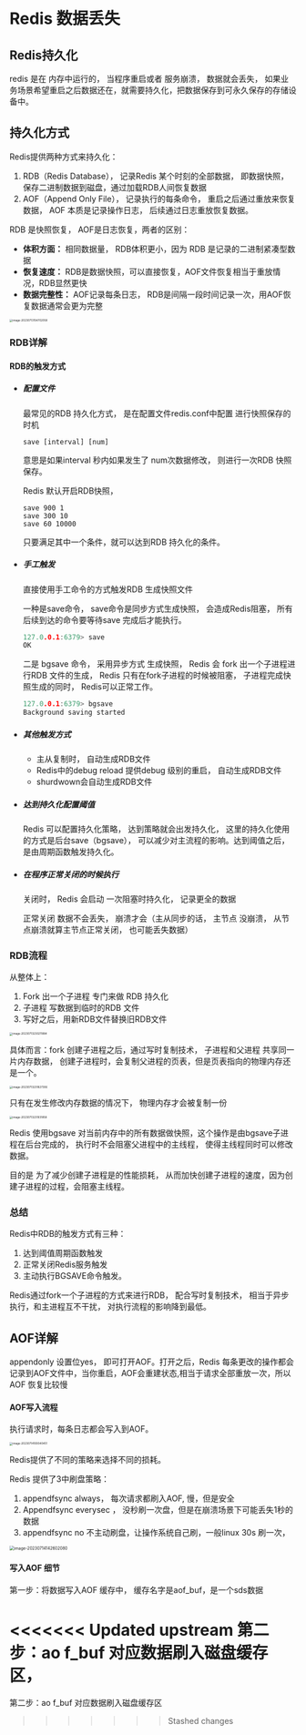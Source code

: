 # Redis 数据丢失

## Redis持久化

redis 是在 内存中运行的， 当程序重启或者 服务崩溃， 数据就会丢失， 如果业务场景希望重启之后数据还在，就需要持久化，把数据保存到可永久保存的存储设备中。

## 持久化方式

Redis提供两种方式来持久化：

1. RDB（Redis Database）， 记录Redis 某个时刻的全部数据， 即数据快照， 保存二进制数据到磁盘，通过加载RDB人间恢复数据
2. AOF（Append Only File）， 记录执行的每条命令， 重启之后通过重放来恢复数据， AOF 本质是记录操作日志， 后续通过日志重放恢复数据。

RDB 是快照恢复， AOF是日志恢复，两者的区别：

- **体积方面：** 相同数据量， RDB体积更小，因为 RDB 是记录的二进制紧凑型数据
- **恢复速度：** RDB是数据快照，可以直接恢复，AOF文件恢复相当于重放情况，RDB显然更快
- **数据完整性：** AOF记录每条日志， RDB是间隔一段时间记录一次，用AOF恢复数据通常会更为完整





<img src="../../assets/imgs/image-20230713154702058.png" alt="image-20230713154702058" style="zoom:33%;" />





### RDB详解

#### RDB的触发方式

- ##### 配置文件

  最常见的RDB 持久化方式， 是在配置文件redis.conf中配置 进行快照保存的时机  

  ```
  save [interval] [num]
  ```

  意思是如果interval 秒内如果发生了 num次数据修改， 则进行一次RDB 快照保存。

  Redis 默认开启RDB快照，

  ```
  save 900 1
  save 300 10
  save 60 10000
  ```

  只要满足其中一个条件，就可以达到RDB 持久化的条件。

- ##### 手工触发

  直接使用手工命令的方式触发RDB 生成快照文件

  一种是save命令， save命令是同步方式生成快照， 会造成Redis阻塞， 所有后续到达的命令要等待save 完成后才能执行。

  ```c
  127.0.0.1:6379> save
  OK
  ```

  二是 bgsave 命令， 采用异步方式 生成快照， Redis 会 fork 出一个子进程进行RDB 文件的生成， Redis 只有在fork子进程的时候被阻塞， 子进程完成快照生成的同时， Redis可以正常工作。

  ```c
  127.0.0.1:6379> bgsave
  Background saving started
  ```

- ##### 其他触发方式

  - 主从复制时， 自动生成RDB文件
  - Redis中的debug reload 提供debug 级别的重启， 自动生成RDB文件
  - shurdwown会自动生成RDB文件

- ##### 达到持久化配置阈值

  Redis 可以配置持久化策略， 达到策略就会出发持久化， 这里的持久化使用的方式是后台save（bgsave）， 可以减少对主流程的影响。达到阈值之后， 是由周期函数触发持久化。

- ##### 在程序正常关闭的时候执行

  关闭时， Redis 会启动 一次阻塞时持久化， 记录更全的数据

  正常关闭 数据不会丢失， 崩溃才会（主从同步的话， 主节点 没崩溃， 从节点崩溃就算主节点正常关闭， 也可能丢失数据）





### RDB流程

从整体上：

1. Fork 出一个子进程 专门来做 RDB 持久化
2. 子进程 写数据到临时的RDB 文件
3. 写好之后，用新RDB文件替换旧RDB文件

<img src="../../assets/imgs/image-20230713230211884.png" alt="image-20230713230211884" style="zoom:33%;" />





具体而言：fork 创建子进程之后，通过写时复制技术， 子进程和父进程 共享同一片内存数据， 创建子进程时，会复制父进程的页表，但是页表指向的物理内存还是一个。

<img src="../../assets/imgs/image-20230713231827306.png" alt="image-20230713231827306" style="zoom:33%;" />

只有在发生修改内存数据的情况下， 物理内存才会被复制一份

<img src="../../assets/imgs/image-20230713231931858.png" alt="image-20230713231931858" style="zoom:33%;" />



Redis 使用bgsave 对当前内存中的所有数据做快照，这个操作是由bgsave子进程在后台完成的， 执行时不会阻塞父进程中的主线程， 使得主线程同时可以修改数据。

目的是 为了减少创建子进程是的性能损耗， 从而加快创建子进程的速度，因为创建子进程的过程，会阻塞主线程。

### 总结

Redis中RDB的触发方式有三种：

1. 达到阈值周期函数触发
2. 正常关闭Redis服务触发
3. 主动执行BGSAVE命令触发。



Redis通过fork一个子进程的方式来进行RDB， 配合写时复制技术， 相当于异步执行，和主进程互不干扰， 对执行流程的影响降到最低。



## AOF详解

appendonly 设置位yes， 即可打开AOF。打开之后，Redis 每条更改的操作都会记录到AOF文件中，当你重启，AOF会重建状态,相当于请求全部重放一次，所以AOF 恢复比较慢



#### AOF写入流程

执行请求时，每条日志都会写入到AOF。

<img src="../../assets/imgs/image-20230714100040451.png" alt="image-20230714100040451" style="zoom:33%;" />

Redis提供了不同的策略来选择不同的损耗。

Redis 提供了3中刷盘策略：

1. appendfsync always， 每次请求都刷入AOF, 慢，但是安全
2. Appendfsync everysec ， 没秒刷一次盘，但是在崩溃场景下可能丢失1秒的数据
3. appendfsync no 不主动刷盘，让操作系统自己刷，一般linux 30s 刷一次，



<img src="../../assets/imgs/image-20230714142602080.png" alt="image-20230714142602080" style="zoom:50%;" />

#### 写入AOF 细节

第一步：将数据写入AOF 缓存中， 缓存名字是aof_buf，是一个sds数据

<<<<<<< Updated upstream
第二步：ao f_buf 对应数据刷入磁盘缓存区，
=======
第二步：ao f_buf 对应数据刷入磁盘缓存区
>>>>>>> Stashed changes



